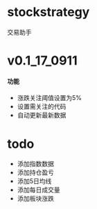 # stockstrategy
交易助手


# v0.1_17_0911

#### 功能
 - 涨跌关注阈值设置为5%
 - 设置需关注的代码
 - 自动更新最新数据


# todo

- 添加指数数据
- 添加持仓盈亏
- 添加5日均线
- 添加每日成交量
- 添加板块涨跌
